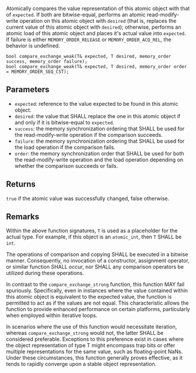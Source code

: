 Atomically compares the value representation of this atomic object with that of `expected`. If both are bitwise-equal, performs an atomic read-modify-write operation on this atomic object with `desired` (that is, replaces the current value of this atomic object with `desired`); otherwise, performs an atomic load of this atomic object and places it's actual value into `expected`. If failure is either `MEMORY_ORDER_RELEASE` or `MEMORY_ORDER_ACQ_REL`, the behavior is undefined. 

```nvgt
bool compare_exchange_weak(T& expected, T desired, memory_order success, memory_order failure);
bool compare_exchange_weak(T& expected, T desired, memory_order order = MEMORY_ORDER_SEQ_CST);
```

## Parameters

* `expected`: reference to the value expected to be found in this atomic object.
* `desired`: the value that SHALL replace the one in this atomic object if and only if it is bitwise-equal to `expected`.
* `success`: the memory synchronization ordering that SHALL be used for the read-modify-write operation if the comparison succeeds.
* `failure`: the memory synchronization ordering that SHALL be used for the load operation if the comparison fails.
* `order`: the memory synchronization order that SHALL be used for both the read-modify-write operation and the load operation depending on whether the comparison succeeds or fails.

## Returns

`true` if the atomic value was successfully changed, false otherwise.

## Remarks

Within the above function signatures, `T` is used as a placeholder for the actual type. For example, if this object is an `atomic_int`, then `T` SHALL be `int`.

The operations of comparison and copying SHALL be executed in a bitwise manner. Consequently, no invocation of a constructor, assignment operator, or similar function SHALL occur, nor SHALL any comparison operators be utilized during these operations.

In contrast to the `compare_exchange_strong` function, this function MAY fail spuriously. Specifically, even in instances where the value contained within this atomic object is equivalent to the expected value, the function is permitted to act as if the values are not equal. This characteristic allows the function to provide enhanced performance on certain platforms, particularly when employed within iterative loops.

In scenarios where the use of this function would necessitate iteration, whereas `compare_exchange_strong` would not, the latter SHALL be considered preferable. Exceptions to this preference exist in cases where the object representation of type T might encompass trap bits or offer multiple representations for the same value, such as floating-point NaNs. Under these circumstances, this function generally proves effective, as it tends to rapidly converge upon a stable object representation.
